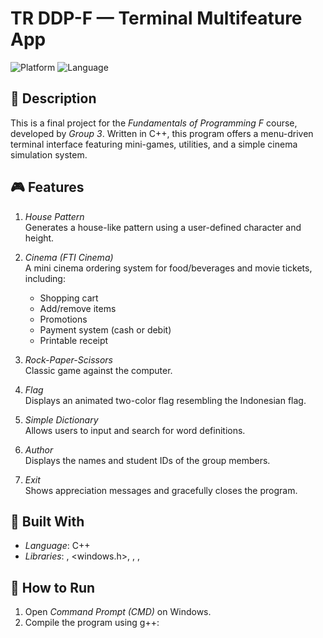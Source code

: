 # TR DDP-F — Terminal Multifeature App

![Platform](https://img.shields.io/badge/Platform-Windows-blue)
![Language](https://img.shields.io/badge/Language-C++-blueviolet)

## 📌 Description

This is a final project for the *Fundamentals of Programming F* course, developed by *Group 3*. Written in C++, this program offers a menu-driven terminal interface featuring mini-games, utilities, and a simple cinema simulation system.

## 🎮 Features

1. *House Pattern*  
   Generates a house-like pattern using a user-defined character and height.

2. *Cinema (FTI Cinema)*  
   A mini cinema ordering system for food/beverages and movie tickets, including:
   - Shopping cart
   - Add/remove items
   - Promotions
   - Payment system (cash or debit)
   - Printable receipt

3. *Rock-Paper-Scissors*  
   Classic game against the computer.

4. *Flag*  
   Displays an animated two-color flag resembling the Indonesian flag.

5. *Simple Dictionary*  
   Allows users to input and search for word definitions.

6. *Author*  
   Displays the names and student IDs of the group members.

7. *Exit*  
   Shows appreciation messages and gracefully closes the program.

## 🧠 Built With

- *Language*: C++
- *Libraries*: <iostream>, <windows.h>, <vector>, <ctime>, <cstring>

## 🚀 How to Run

1. Open *Command Prompt (CMD)* on Windows.
2. Compile the program using g++:
